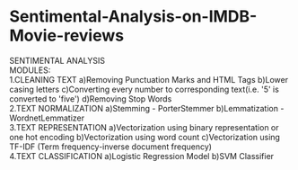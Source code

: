 # Sentimental-Analysis-on-IMDB-Movie-reviews
SENTIMENTAL ANALYSIS<br>
MODULES:<br>
1.CLEANING TEXT
a)Removing Punctuation Marks and HTML Tags
b)Lower casing letters
c)Converting every number to corresponding text(i.e. '5' is converted to 'five')
d)Removing Stop Words
<br>
2.TEXT NORMALIZATION
a)Stemming - PorterStemmer
b)Lemmatization - WordnetLemmatizer
<br>
3.TEXT REPRESENTATION
a)Vectorization using binary representation or one hot encoding
b)Vectorization using word count
c)Vectorization using TF-IDF (Term frequency-inverse document frequency)
<br>
4.TEXT CLASSIFICATION
a)Logistic Regression Model
b)SVM Classifier
